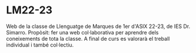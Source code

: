 # LM22-23
Web de la classe de Llenguatge de Marques de 1er d'ASIX 22-23, de IES Dr. Simarro.
Propòsit: fer una web col·laborativa per aprendre dels coneixements de tota la classe.
A final de curs es valorarà el treball individual i també col·lectiu.

